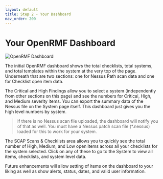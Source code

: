 ```yaml
---
layout: default
title: Step 2 - Your Dashboard
nav_order: 200
---
```


# Your OpenRMF Dashboard

![OpenRMF Dashboard](/assets/dashboard.png)

The initial OpenRMF dashboard shows the total checklists, total systems, and total templates within the system at the very top of the page.  Underneath that are two sections: one for Nessus Path scan data and one for Checklist open item data.

The Critical and High Findings allow you to select a system (independently from other sections on this page) and see the numbers for Critical, High, and Medium severity items. You can export the summary data of the Nessus file on the System page itself. This dashboard just gives you the high level numbers by system. 

> If there is no Nessus scan file uploaded, the dashboard will notify you of that as well. You must have a Nessus patch scan file (*.nessus) loaded for this to work for your system.

The SCAP Scans &amp; Checklists area allows you to quickly see the total number of High, Medium, and Low open items across all your checklists for the system selected. Click on any of these to go to the System to view all items, checklists, and system level data.

Future enhancements will allow setting of items on the dashboard to your liking as well as show alerts, status, dates, and valid user information.